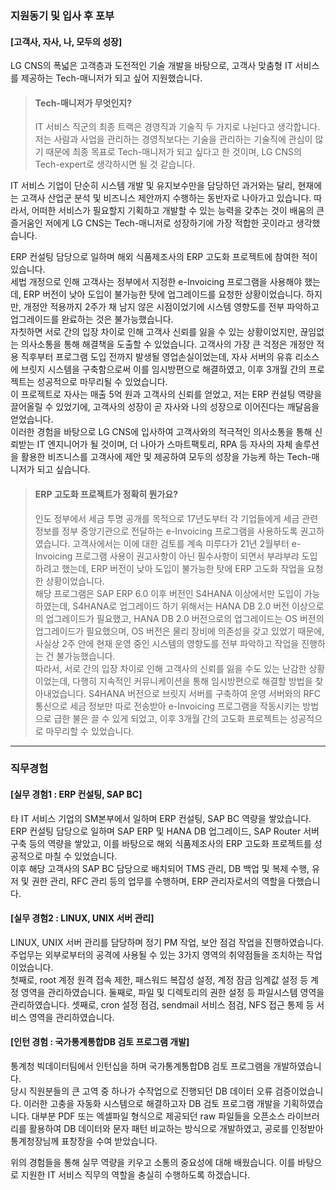 ### 지원동기 및 입사 후 포부    

#### [고객사, 자사, 나, 모두의 성장]    
LG CNS의 폭넓은 고객층과 도전적인 기술 개발을 바탕으로, 고객사 맞춤형 IT 서비스를 제공하는 Tech-매니저가 되고 싶어 지원했습니다.    
> #### Tech-매니저가 무엇인지?
> IT 서비스 직군의 최종 트랙은 경영직과 기술직 두 가지로 나뉜다고 생각합니다. 저는 사람과 사업을 관리하는 경영직보다는 기술을 관리하는 기술직에 관심이 많기 때문에 최종 목표로 Tech-매니저가 되고 싶다고 한 것이며, LG CNS의 Tech-expert로 생각하시면 될 것 같습니다.    

IT 서비스 기업이 단순히 시스템 개발 및 유지보수만을 담당하던 과거와는 달리, 현재에는 고객사 산업군 분석 및 비즈니스 제안까지 수행하는 동반자로 나아가고 있습니다. 따라서, 어떠한 서비스가 필요할지 기획하고 개발할 수 있는 능력을 갖추는 것이 배움의 큰 즐거움인 저에게 LG CNS는 Tech-매니저로 성장하기에 가장 적합한 곳이라고 생각했습니다.    

ERP 컨설팅 담당으로 일하며 해외 식품제조사의 ERP 고도화 프로젝트에 참여한 적이 있습니다.    
세법 개정으로 인해 고객사는 정부에서 지정한 e-Invoicing 프로그램을 사용해야 했는데, ERP 버전이 낮아 도입이 불가능한 탓에 업그레이드를 요청한 상황이었습니다. 하지만, 개정안 적용까지 2주가 채 남지 않은 시점이었기에 시스템 영향도를 전부 파악하고 업그레이드를 완료하는 것은 불가능했습니다.    
자칫하면 서로 간의 입장 차이로 인해 고객사 신뢰를 잃을 수 있는 상황이었지만, 끊임없는 의사소통을 통해 해결책을 도출할 수 있었습니다. 고객사의 가장 큰 걱정은 개정안 적용 직후부터 프로그램 도입 전까지 발생될 영업손실이었는데, 자사 서버의 유휴 리소스에 브릿지 시스템을 구축함으로써 이를 임시방편으로 해결하였고, 이후 3개월 간의 프로젝트는 성공적으로 마무리될 수 있었습니다.    
이 프로젝트로 자사는 매출 5억 원과 고객사의 신뢰를 얻었고, 저는 ERP 컨설팅 역량을 끌어올릴 수 있었기에, 고객사의 성장이 곧 자사와 나의 성장으로 이어진다는 깨달음을 얻었습니다.    
이러한 경험을 바탕으로 LG CNS에 입사하여 고객사와의 적극적인 의사소통을 통해 신뢰받는 IT 엔지니어가 될 것이며, 더 나아가 스마트팩토리, RPA 등 자사의 자체 솔루션을 활용한 비즈니스를 고객사에 제안 및 제공하여 모두의 성장을 가능케 하는 Tech-매니저가 되고 싶습니다.    
> #### ERP 고도화 프로젝트가 정확히 뭔가요?    
> 인도 정부에서 세금 투명 공개를 목적으로 17년도부터 각 기업들에게 세금 관련 정보를 정부 중앙기관으로 전달하는 e-Invoicing 프로그램을 사용하도록 권고하였습니다. 고객사에서는 이에 대한 검토를 계속 미루다가 21년 2월부터 e-Invoicing 프로그램 사용이 권고사항이 아닌 필수사항이 되면서 부랴부랴 도입하려고 했는데, ERP 버전이 낮아 도입이 불가능한 탓에 ERP 고도화 작업을 요청한 상황이었습니다.    
> 해당 프로그램은 SAP ERP 6.0 이후 버전인 S4HANA 이상에서만 도입이 가능하였는데, S4HANA로 업그레이드 하기 위해서는 HANA DB 2.0 버전 이상으로의 업그레이드가 필요했고, HANA DB 2.0 버전으로의 업그레이드는 OS 버전의 업그레이드가 필요했으며, OS 버전은 물리 장비에 의존성을 갖고 있었기 때문에, 사실상 2주 안에 현재 운영 중인 시스템의 영향도를 전부 파악하고 작업을 진행하는 건 불가능했습니다.    
> 따라서, 서로 간의 입장 차이로 인해 고객사의 신뢰를 잃을 수도 있는 난감한 상황이었는데, 다행히 지속적인 커뮤니케이션을 통해 임시방편으로 해결할 방법을 찾아내었습니다. S4HANA 버전으로 브릿지 서버를 구축하여 운영 서버와의 RFC 통신으로 세금 정보만 따로 전송받아 e-Invoicing 프로그램을 작동시키는 방법으로 급한 불은 끌 수 있게 되었고, 이후 3개월 간의 고도화 프로젝트는 성공적으로 마무리할 수 있었습니다.    

-----

### 직무경험    

#### [실무 경험1 : ERP 컨설팅, SAP BC]    
타 IT 서비스 기업의 SM본부에서 일하며 ERP 컨설팅, SAP BC 역량을 쌓았습니다.    
ERP 컨설팅 담당으로 일하며 SAP ERP 및 HANA DB 업그레이드, SAP Router 서버 구축 등의 역량을 쌓았고, 이를 바탕으로 해외 식품제조사의 ERP 고도화 프로젝트를 성공적으로 마칠 수 있었습니다.    
이후 해당 고객사의 SAP BC 담당으로 배치되어 TMS 관리, DB 백업 및 복제 수행, 유저 및 권한 관리, RFC 관리 등의 업무를 수행하며, ERP 관리자로서의 역할을 다했습니다.    

#### [실무 경험2 : LINUX, UNIX 서버 관리]    
LINUX, UNIX 서버 관리를 담당하며 정기 PM 작업, 보안 점검 작업을 진행하였습니다.    
주업무는 외부로부터의 공격에 사용될 수 있는 3가지 영역의 취약점들을 조치하는 작업이었습니다.    
첫째로, root 계정 원격 접속 제한, 패스워드 복잡성 설정, 계정 잠금 임계값 설정 등 계정 영역을 관리하였습니다. 둘째로, 파일 및 디렉토리의 권한 설정 등 파일시스템 영역을 관리하였습니다. 셋째로, cron 설정 점검, sendmail 서비스 점검, NFS 접근 통제 등 서비스 영역을 관리하였습니다.    

#### [인턴 경험 : 국가통계통합DB 검토 프로그램 개발]    
통계청 빅데이터팀에서 인턴십을 하며 국가통계통합DB 검토 프로그램을 개발하였습니다.    
당시 직원분들의 큰 고역 중 하나가 수작업으로 진행되던 DB 데이터 오류 검증이었습니다. 이러한 고충을 자동화 시스템으로 해결하고자 DB 검토 프로그램 개발을 기획하였습니다. 대부분 PDF 또는 엑셀파일 형식으로 제공되던 raw 파일들을 오픈소스 라이브러리를 활용하여 DB 데이터와 문자 패턴 비교하는 방식으로 개발하였고, 공로를 인정받아 통계청장님께 표창장을 수여 받았습니다.    

위의 경험들을 통해 실무 역량을 키우고 소통의 중요성에 대해 배웠습니다. 이를 바탕으로 지원한 IT 서비스 직무의 역할을 충실히 수행하도록 하겠습니다.    


